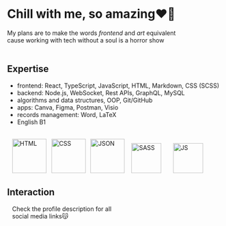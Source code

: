 # Chill with me, so amazing❤️‍🔥

My plans are to make the words *frontend* and *art* equivalent  
cause working with tech without a soul is a horror show<br><br>

## Expertise
  * frontend: React, TypeScript, JavaScript, HTML, Markdown, CSS (SCSS) 
  * backend: Node.js, WebSocket, Rest APIs, GraphQL, MySQL 
  * algorithms and data structures, OOP, Git/GitHub  
  * apps: Canva, Figma, Postman, Visio  
  * records management: Word, LaTeX  
  * English B1<br><br>

&nbsp;&nbsp;&nbsp;[<img src="https://github.com/user-attachments/assets/a895d3e5-f216-4c11-9c1c-ab0dab3f2fa7" alt="HTML" height="80"/>](https://developer.mozilla.org/ru/docs/Web/HTML)&nbsp;&nbsp;
[<img src="https://github.com/user-attachments/assets/dd564690-d410-4eea-9a03-d768a53458d7" alt="CSS" height="80"/>](https://developer.mozilla.org/ru/docs/Web/CSS)&nbsp;&nbsp;
[<img src="https://github.com/user-attachments/assets/9620fcaf-4813-4727-b325-fc941e33789e" alt="JSON" height="80"/>](https://developer.mozilla.org/en-US/docs/Web/JavaScript/Reference/Global_Objects/JSON)&nbsp;&nbsp;&nbsp;
[<img src="https://github.com/user-attachments/assets/b6a1ac6f-45af-4284-a58b-68aaed2da747" alt="SASS" height="70"/>](https://sass-lang.com/)&nbsp;&nbsp;&nbsp;&nbsp;&nbsp;&nbsp; 
[<img src="https://github.com/user-attachments/assets/0fe6276a-19f8-49a7-aacd-be27b20b5478" alt="JS" height="70"/>](https://developer.mozilla.org/en-US/docs/Web/JavaScript)&nbsp;&nbsp;&nbsp;&nbsp;&nbsp;&nbsp; 
## Interaction
&nbsp;&nbsp;&nbsp;Check the profile description for all  
&nbsp;&nbsp;&nbsp;social media links😽
